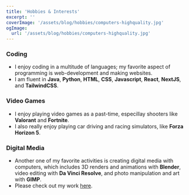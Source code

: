 ```yaml
---
title: 'Hobbies & Interests'
excerpt: ''
coverImage: '/assets/blog/hobbies/computers-highquality.jpg'
ogImage:
  url: '/assets/blog/hobbies/computers-highquality.jpg'
---
```



### **Coding**
- I enjoy coding in a multitude of languages; my favorite aspect of programming is web-development and making websites.
- I am fluent in **Java**, **Python**, **HTML**, **CSS**, **Javascript**, **React**, **NextJS**, and **TailwindCSS**.

### **Video Games**
- I enjoy playing video games as a past-time, especillay shooters like **Valorant** and **Fortnite**.
- I also really enjoy playing car driving and racing simulators, like **Forza Horizon 5**.

### **Digital Media**
- Another one of my favorite activities is creating digital media with computers, which includes 3D renders and animations with **Blender**, video editing with **Da Vinci Resolve**, and photo manipulation and art with **GIMP**.
- Please check out my work [here](https://www.example.com).